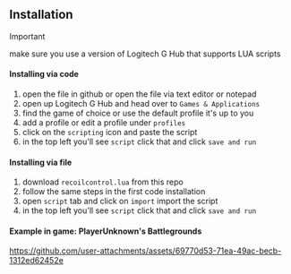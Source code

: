 ## Installation

> [!IMPORTANT]  
> make sure you use a version of Logitech G Hub that supports LUA scripts

#### Installing via code

1. open the file in github or open the file via text editor or notepad
2. open up Logitech G Hub and head over to `Games & Applications`
3. find the game of choice or use the default profile it's up to you
4. add a profile or edit a profile under `profiles`
5. click on the `scripting` icon and paste the script
6. in the top left you'll see `script` click that and click `save and run`

#### Installing via file

1. download `recoilcontrol.lua` from this repo
2. follow the same steps in the first code installation
3. open `script` tab and click on `import` import the script
4. in the top left you'll see `script` click that and click `save and run`

#### Example in game: PlayerUnknown's Battlegrounds

https://github.com/user-attachments/assets/69770d53-71ea-49ac-becb-1312ed62452e
